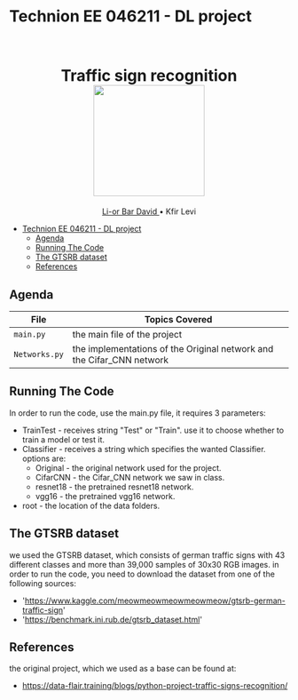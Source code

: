 # Technion EE 046211 - DL project

<h1 align="center">
  <br>
Traffic sign recognition
  <br>
  <img src="https://github.com/lior88/DL_project/blob/SeparateMainAndNets/source/pic.png" height="200">
</h1>
  <p align="center">
    <a href="https://github.com/lior88">Li-or Bar David </a> •
    <a> Kfir Levi </a> 
  </p>

- [Technion EE 046211 - DL project](technion-ee-046211---dl-project)
  * [Agenda](#agenda)
  * [Running The Code](#running-the-code)
  * [The GTSRB dataset](#the-gtsrb-dataset)
  * [References](#references)


## Agenda

|File       | Topics Covered |
|----------------|---------|
|`main.py`| the main file of the project |
|`Networks.py`| the implementations of the Original network and the Cifar_CNN network |


## Running The Code
In order to run the code, use the main.py file, it requires 3 parameters:
* TrainTest - receives string "Test" or "Train". use it to choose whether to train a model or test it.
* Classifier - receives a string which specifies the wanted Classifier. options are: 
  + Original - the original network used for the project.
  + CifarCNN - the Cifar_CNN network we saw in class.
  + resnet18 - the pretrained resnet18 network.
  + vgg16 - the pretrained vgg16 network.
* root - the location of the data folders.

## The GTSRB dataset
we used the GTSRB dataset, which consists of german traffic signs with 43 different classes and more than 39,000 samples of 30x30 RGB images.
in order to run the code, you need to download the dataset from one of the following sources:
  * 'https://www.kaggle.com/meowmeowmeowmeowmeow/gtsrb-german-traffic-sign'
  * 'https://benchmark.ini.rub.de/gtsrb_dataset.html'


## References
the original project, which we used as a base can be found at:
  * https://data-flair.training/blogs/python-project-traffic-signs-recognition/
